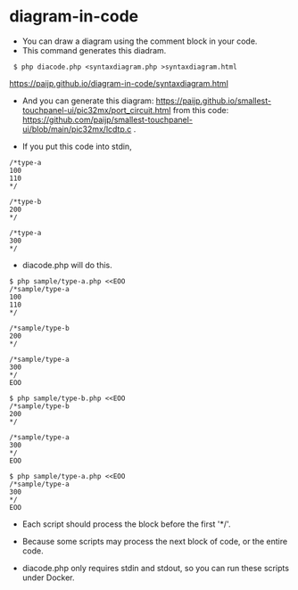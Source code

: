 # diagram-in-code

- You can draw a diagram using the comment block in your code.
- This command generates this diadram.

```
 $ php diacode.php <syntaxdiagram.php >syntaxdiagram.html
```

https://paijp.github.io/diagram-in-code/syntaxdiagram.html

- And you can generate this diagram: https://paijp.github.io/smallest-touchpanel-ui/pic32mx/port_circuit.html from this code: https://github.com/paijp/smallest-touchpanel-ui/blob/main/pic32mx/lcdtp.c .

- If you put this code into stdin, 

```
/*type-a
100
110
*/

/*type-b
200
*/

/*type-a
300
*/
```

- diacode.php will do this.

```
$ php sample/type-a.php <<EOO
/*sample/type-a
100
110
*/

/*sample/type-b
200
*/

/*sample/type-a
300
*/
EOO

$ php sample/type-b.php <<EOO
/*sample/type-b
200
*/

/*sample/type-a
300
*/
EOO

$ php sample/type-a.php <<EOO
/*sample/type-a
300
*/
EOO
```

- Each script should process the block before the first '*/'.
- Because some scripts may process the next block of code, or the entire code.

- diacode.php only requires stdin and stdout, so you can run these scripts under Docker.
